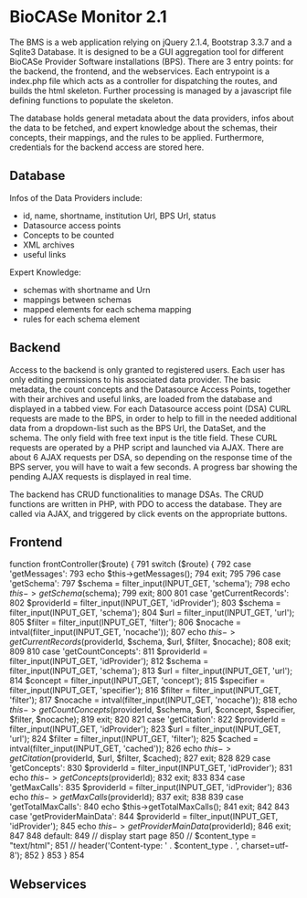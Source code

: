 
#  BioCASe Monitor 2.1


The BMS is a web application relying on jQuery 2.1.4, Bootstrap 3.3.7 and a Sqlite3 Database.
It is designed to be a GUI aggregation tool for different BioCASe Provider Software installations (BPS).
There are 3 entry points: for the backend, the frontend, and the webservices.
Each entrypoint is a  index.php file which acts as a controller for dispatching the routes,
and builds the html skeleton. 
Further processing is managed by a javascript file defining functions to populate the skeleton.

The database holds general metadata about the data providers,  infos about the data to be fetched, 
and expert knowledge about the schemas, their concepts, their mappings, and the rules to be applied.
Furthermore, credentials for the backend access are stored here.

## Database

Infos of the Data Providers include:
- id, name, shortname, institution Url, BPS Url, status
- Datasource access points
- Concepts to be counted
- XML archives
- useful links

Expert Knowledge:
- schemas with shortname and Urn
- mappings between schemas
- mapped elements for each schema mapping
- rules for each schema element



## Backend

Access to the backend is only granted to registered users. 
Each user has only editing permissions to his associated data provider.
The basic metadata, the count concepts and the Datasource Access Points, 
together with their archives and useful links, are loaded from the database
and displayed in a tabbed view.
For each Datasource access point (DSA) CURL requests are made to the BPS, 
in order to help to fill in the needed additional data from a dropdown-list
such as the BPS Url, the DataSet, and the schema.
The only field with free text input is the title field.
These CURL requests are operated by a PHP script and launched via AJAX. 
There are about 6 AJAX requests per DSA,
so depending on the response time of the BPS server, you will have to wait a few seconds.
A progress bar showing the pending AJAX requests is displayed in real time.

The backend has CRUD functionalities to manage DSAs.
The CRUD functions are written in PHP, with PDO to access the database.
They are called via AJAX, and triggered by click events on the appropriate buttons.


## Frontend

function frontController($route) {
  791         switch ($route) {
  792             case 'getMessages':
  793                 echo $this->getMessages();
  794                 exit;
  795 
  796             case 'getSchema':
  797                 $schema = filter_input(INPUT_GET, 'schema');
  798                 echo $this->getSchema($schema);
  799                 exit;
  800 
  801             case 'getCurrentRecords':
  802                 $providerId = filter_input(INPUT_GET, 'idProvider');
  803                 $schema = filter_input(INPUT_GET, 'schema');
  804                 $url = filter_input(INPUT_GET, 'url');
  805                 $filter = filter_input(INPUT_GET, 'filter');
  806                 $nocache = intval(filter_input(INPUT_GET, 'nocache'));
  807                 echo $this->getCurrentRecords($providerId, $schema, $url, $filter, $nocache);
  808                 exit;
  809 
  810             case 'getCountConcepts':
  811                 $providerId = filter_input(INPUT_GET, 'idProvider');
  812                 $schema = filter_input(INPUT_GET, 'schema');
  813                 $url = filter_input(INPUT_GET, 'url');
  814                 $concept = filter_input(INPUT_GET, 'concept');
  815                 $specifier = filter_input(INPUT_GET, 'specifier');
  816                 $filter = filter_input(INPUT_GET, 'filter');
  817                 $nocache = intval(filter_input(INPUT_GET, 'nocache'));
  818                 echo $this->getCountConcepts($providerId, $schema, $url, $concept, $specifier, $filter, $nocache);
  819                 exit;
  820 
  821             case 'getCitation':
  822                 $providerId = filter_input(INPUT_GET, 'idProvider');
  823                 $url = filter_input(INPUT_GET, 'url');
  824                 $filter = filter_input(INPUT_GET, 'filter');
  825                 $cached = intval(filter_input(INPUT_GET, 'cached'));
  826                 echo $this->getCitation($providerId, $url, $filter, $cached);
  827                 exit;
  828 
  829             case 'getConcepts':
  830                 $providerId = filter_input(INPUT_GET, 'idProvider');
  831                 echo $this->getConcepts($providerId);
  832                 exit;
  833 
  834             case 'getMaxCalls':
  835                 $providerId = filter_input(INPUT_GET, 'idProvider');
  836                 echo $this->getMaxCalls($providerId);
  837                 exit;
  838 
  839             case 'getTotalMaxCalls':
  840                 echo $this->getTotalMaxCalls();
  841                 exit;
  842 
  843             case 'getProviderMainData':
  844                 $providerId = filter_input(INPUT_GET, 'idProvider');
  845                 echo $this->getProviderMainData($providerId);
  846                 exit;
  847 
  848             default:
  849 // display start page
  850 //                $content_type = "text/html";
  851 //                header('Content-type: ' . $content_type . ', charset=utf-8');
  852         }
  853     }
  854 

## Webservices


